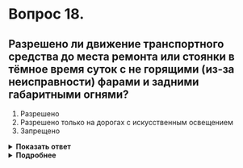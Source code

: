 # Вопрос 18.

## Разрешено ли движение транспортного средства до места ремонта или стоянки в тёмное время суток с не горящими (из-за неисправности) фарами и задними габаритными огнями?

1. Разрешено
2. Разрешено только на дорогах с искусственным освещением
3. Запрещено

<details>
<summary><b>Показать ответ</b></summary>
Правильный ответ: 3
</details>
<details>
<summary><b>Подробнее</b></summary>
При указанной неисправности в тёмное время суток или в условиях недостаточной видимости запрещается движение и к месту ремонта, и к месту стоянки, однозначно, независимо от наличия освещённости дороги.
(Пункт 2.3.1 ПДД)
</details>